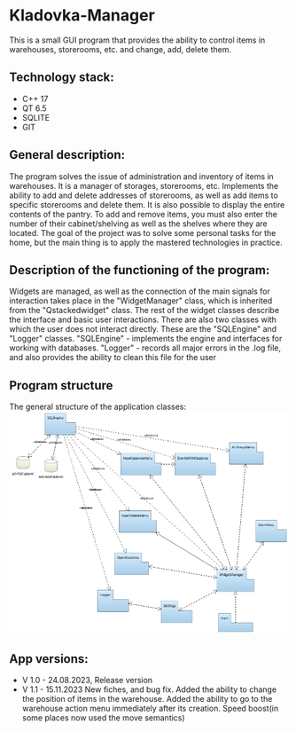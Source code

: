 # Kladovka-Manager
This is a small GUI program that provides the ability to control items in warehouses, storerooms, etc. and change, add, delete them.

## Technology stack:
- C++ 17 
- QT 6.5
- SQLITE
- GIT

## General description:

The program solves the issue of administration and inventory of items in warehouses. 
It is a manager of storages, storerooms, etc. Implements the ability to add and delete addresses of storerooms, as well as add items to specific storerooms and delete them. It is also possible to display the entire contents of the pantry. To add and remove items, you must also enter the number of their cabinet/shelving as well as the shelves where they are located. The goal of the project was to solve some personal tasks for the home, but the main thing is to apply the mastered technologies in practice.

## Description of the functioning of the program:

Widgets are managed, as well as the connection of the main signals for interaction takes place in the "WidgetManager" class, which is inherited from the "Qstackedwidget" class. The rest of the widget classes describe the interface and basic user interactions. There are also two classes with which the user does not interact directly. These are the "SQLEngine" and "Logger" classes. "SQLEngine" - implements the engine and interfaces for working with databases. "Logger" - records all major errors in the .log file, and also provides the ability to clean this file for the user

## Program structure
The general structure of the application classes:
![Project structure](https://github.com/Dimon-dudka/Kladovka-Manager/blob/main/UML_Base_desc.png)

## App versions:
- V 1.0 - 24.08.2023, Release version
- V 1.1 - 15.11.2023 New fiches, and bug fix. Added the ability to change the position of items in the warehouse. Added the ability to go to the warehouse action menu immediately after its creation. Speed boost(in some places now used the move semantics)
